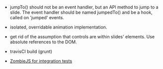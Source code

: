 * jumpTo() should not be an event handler, but an API method to jump to a slide.
  The event handler should be named jumpedTo() and be a hook, called on
  'jumped' events.
* isolated, overridable animation implementation.
* get rid of the assumption that controls are within slides' elements. Use
  absolute references to the DOM.

* travisCI build (grunt)
* [ZombieJS for integration tests](http://redotheweb.com/2013/01/15/functional-testing-for-nodejs-using-mocha-and-zombie-js.html)
